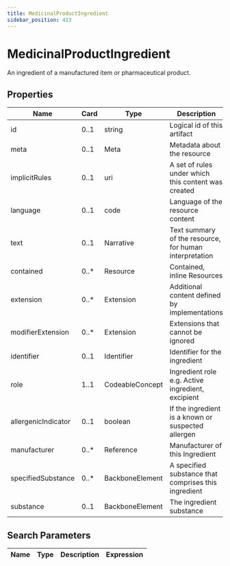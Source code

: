 ```yaml
---
title: MedicinalProductIngredient
sidebar_position: 413
---
```


# MedicinalProductIngredient

An ingredient of a manufactured item or pharmaceutical product.

## Properties

| Name                | Card  | Type            | Description                                            |
| ------------------- | ----- | --------------- | ------------------------------------------------------ |
| id                  | 0..1  | string          | Logical id of this artifact                            |
| meta                | 0..1  | Meta            | Metadata about the resource                            |
| implicitRules       | 0..1  | uri             | A set of rules under which this content was created    |
| language            | 0..1  | code            | Language of the resource content                       |
| text                | 0..1  | Narrative       | Text summary of the resource, for human interpretation |
| contained           | 0..\* | Resource        | Contained, inline Resources                            |
| extension           | 0..\* | Extension       | Additional content defined by implementations          |
| modifierExtension   | 0..\* | Extension       | Extensions that cannot be ignored                      |
| identifier          | 0..1  | Identifier      | Identifier for the ingredient                          |
| role                | 1..1  | CodeableConcept | Ingredient role e.g. Active ingredient, excipient      |
| allergenicIndicator | 0..1  | boolean         | If the ingredient is a known or suspected allergen     |
| manufacturer        | 0..\* | Reference       | Manufacturer of this Ingredient                        |
| specifiedSubstance  | 0..\* | BackboneElement | A specified substance that comprises this ingredient   |
| substance           | 0..1  | BackboneElement | The ingredient substance                               |

## Search Parameters

| Name | Type | Description | Expression |
| ---- | ---- | ----------- | ---------- |

